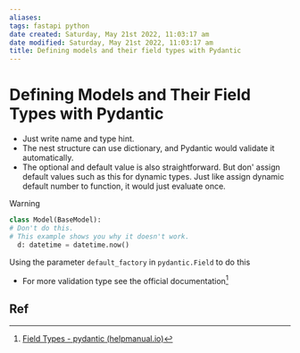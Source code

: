 ```yaml
---
aliases: 
tags: fastapi python 
date created: Saturday, May 21st 2022, 11:03:17 am
date modified: Saturday, May 21st 2022, 11:03:17 am
title: Defining models and their field types with Pydantic
---
```


# Defining Models and Their Field Types with Pydantic

- Just write name and type hint. 
- The nest structure can use dictionary, and Pydantic would validate it automatically.
- The optional and default value is also straightforward. But don' assign default values such as this for dynamic types. Just like assign dynamic default number to function, it would just evaluate once.
> [!Warning]
> ```python
> class Model(BaseModel):
> # Don't do this.
> # This example shows you why it doesn't work.
> 	d: datetime = datetime.now()
> ```
> Using the parameter `default_factory` in `pydantic.Field` to do this

- For more validation type see the official documentation[^1]

## Ref

[^1]: [Field Types - pydantic (helpmanual.io)](https://pydantic-docs.helpmanual.io/usage/types/#pydantic-types)